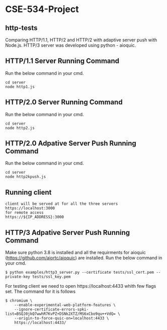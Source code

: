 # CSE-534-Project


## http-tests
Comparing HTTP/1.1, HTTP/2 and HTTP/2 with adaptive server push with Node.js. HTTP/3 server was developed using python - aioquic. 

## HTTP/1.1 Server Running Command
Run the below command in your cmd.

```
cd server
node http1.js
```

## HTTP/2.0 Server Running Command
Run the below command in your cmd.

```
cd server
node http2.js
```


## HTTP/2.0 Adpative Server Push Running Command
Run the below command in your cmd.

```
cd server
node http2kpush.js
```
## Running client
```
client will be served at for all the three servers
https://localhost:3000
for remote access
https://${IP_ADDRESS}:3000
```
## HTTP/3 Adpative Server Push Running Command
Make sure python 3.8 is installed and all the requirments for aioquic (https://github.com/aiortc/aioquic) are installed. Run the below command in your cmd.

```
$ python examples/http3_server.py --certificate tests/ssl_cert.pem --private-key tests/ssl_key.pem
```

For testing client we need to open https://localhost:4433 whith few flags set. The command for it is follows

```
$ chromium \
    --enable-experimental-web-platform-features \
    --ignore-certificate-errors-spki-list=BSQJ0jkQ7wwhR7KvPZ+DSNk2XTZ/MS6xCbo9qu++VdQ= \
    --origin-to-force-quic-on=localhost:4433 \
    https://localhost:4433/
```
